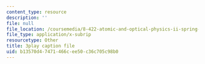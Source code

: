 ```yaml
---
content_type: resource
description: ''
file: null
file_location: /coursemedia/8-422-atomic-and-optical-physics-ii-spring-2013/b13570d47471466cee50c36c705c98b0_TJUXTASd0g0.srt
file_type: application/x-subrip
resourcetype: Other
title: 3play caption file
uid: b13570d4-7471-466c-ee50-c36c705c98b0
---
```

